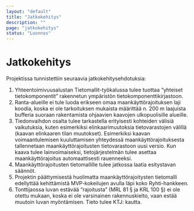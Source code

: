 ```yaml
---
layout: "default"
title: "Jatkokehitys"
description: ""
page: "jatkokehitys"
status: "Luonnos"
---
```

# Jatkokehitys

Projektissa tunnistettiin seuraavia jatkokehitysehdotuksia:

1. Yhteentoimivuusalustan Tietomallit-työkalussa tulee tuottaa “yhteiset tietokomponentit” rakennetun ympäristön tietokomponenttikirjastoon. 
2. Ranta-alueille ei tule luoda erikseen omaa maankäyttörajoituksen laji koodia, koska ei ole tarkoituksen mukaista määrittää n. 200 m laajuista bufferia suoraan rakentamista ohjaavien kaavojen ulkopuolisille alueille.
3. Tiedonvaihdon osalta tulee tarkastella erityisesti kohteiden välisiä vaikutuksia, kuten esimerkiksi elinkaarimuutoksia tietovarastojen välillä (kaavan elinkaaren tilan muutokset). Esimerkiksi kaavan voimaantulemisen kuuluttamisen yhteydessä maankäyttörajoituksesta tallennetaan maankäyttörajoitusten tietovarastoon uusi versio. Kun kaava tulee lainvoimaiseksi, tietojärjestelmän tulee asettaa maankäyttörajoitus automaattisesti rauenneeksi.
4. Maankäyttörajoitusten tietomallille tulee jatkossa laatia esitystavan säännöt.
5. Projektin päättymisestä huolimatta maankäyttörajoitysten tietomalli edellyttää kehittämistä MVP-kokeilujen avulla läpi koko Ryhti-hankkeen.
6. Tonttijaossa luvan estävää “rajoitusta” (MRL 81 § ja KRL 100 §) ei ole otettu mukaan, koska ei ole varsinainen rakennuskielto, vaan estää muutoin luvan myöntämisen. Tieto tulee KTJ: kautta.
